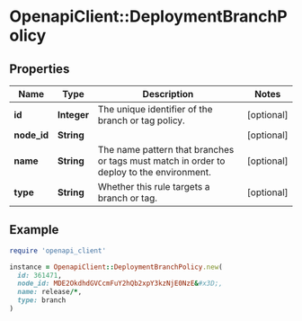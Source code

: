 # OpenapiClient::DeploymentBranchPolicy

## Properties

| Name | Type | Description | Notes |
| ---- | ---- | ----------- | ----- |
| **id** | **Integer** | The unique identifier of the branch or tag policy. | [optional] |
| **node_id** | **String** |  | [optional] |
| **name** | **String** | The name pattern that branches or tags must match in order to deploy to the environment. | [optional] |
| **type** | **String** | Whether this rule targets a branch or tag. | [optional] |

## Example

```ruby
require 'openapi_client'

instance = OpenapiClient::DeploymentBranchPolicy.new(
  id: 361471,
  node_id: MDE2OkdhdGVCcmFuY2hQb2xpY3kzNjE0NzE&#x3D;,
  name: release/*,
  type: branch
)
```

